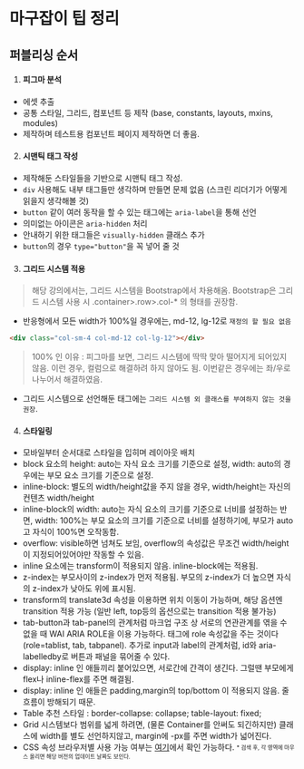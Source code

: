 # 마구잡이 팁 정리

## 퍼블리싱 순서

1. #### 피그마 분석

- 에셋 추출
- 공통 스타일, 그리드, 컴포넌트 등 제작 (base, constants, layouts, mxins, modules)
- 제작하며 테스트용 컴포넌트 페이지 제작하면 더 좋음.

2. #### 시맨틱 태그 작성

- 제작해둔 스타일들을 기반으로 시맨틱 태그 작성.
- `div` 사용해도 내부 태그들만 생각하며 만들면 문제 없음 (스크린 리더기가 어떻게 읽을지 생각해볼 것)
- `button` 같이 여러 동작을 할 수 있는 태그에는 `aria-label`을 통해 선언
- 의미없는 아이콘은 `aria-hidden` 처리
- 안내하기 위한 태그들은 `visually-hidden` 클래스 추가
- `button`의 경우 `type="button"`을 꼭 넣어 줄 것

3. #### 그리드 시스템 적용

> 해당 강의에서는, 그리드 시스템을 Bootstrap에서 차용해옴. Bootstrap은 그리드 시스템 사용 시 .container>.row>.col-\* 의 형태를 권장함.

- 반응형에서 모든 width가 100%일 경우에는, md-12, lg-12로 `재정의 할 필요 없음`

```html
<div class="col-sm-4 col-md-12 col-lg-12"></div>
```

> 100% 인 이유 : 피그마를 보면, 그리드 시스템에 딱딱 맞아 떨어지게 되어있지 않음. 이런 경우, 컬럼으로 해결하려 하지 않아도 됨. 이번같은 경우에는 좌/우로 나누어서 해결하였음.

- 그리드 시스템으로 선언해둔 태그에는 `그리드 시스템 외 클래스를 부여하지 않는 것을 권장`.

4. #### 스타일링

- 모바일부터 순서대로 스타일을 입히며 레이아웃 배치
- block 요소의 height: auto는 자식 요소 크기를 기준으로 설정, width: auto의 경우에는 부모 요소 크기를 기준으로 설정.
- inline-block: 별도의 width/height값을 주지 않을 경우, width/height는 자신의 컨텐츠 width/height
- inline-block의 width: auto는 자식 요소의 크기를 기준으로 너비를 설정하는 반면, width: 100%는 부모 요소의 크기를 기준으로 너비를 설정하기에, 부모가 auto고 자식이 100%면 오작동함.
- overflow: visible하면 넘쳐도 보임, overflow의 속성값은 무조건 width/height이 지정되어있어야만 작동할 수 있음.
- inline 요소에는 transform이 적용되지 않음. inline-block에는 적용됨.
- z-index는 부모사이의 z-index가 먼저 적용됨. 부모의 z-index가 더 높으면 자식의 z-index가 낮아도 위에 표시됨.
- transform의 translate3d 속성을 이용하면 위치 이동이 가능하며, 해당 옵션엔 transition 적용 가능 (일반 left, top등의 옵션으로는 transition 적용 불가능)
- tab-button과 tab-panel의 관계처럼 마크업 구조 상 서로의 연관관계를 엮을 수 없을 때 WAI ARIA ROLE을 이용 가능하다. 태그에 role 속성값을 주는 것이다(role=tablist, tab, tabpanel). 추가로 input과 label의 관계처럼, id와 aria-labelledby로 버튼과 패널을 묶어줄 수 있다.
- display: inline 인 애들끼리 붙어있으면, 서로간에 간격이 생긴다. 그럴땐 부모에게 flex나 inline-flex를 주면 해결됨.
- display: inline 인 애들은 padding,margin의 top/bottom 이 적용되지 않음. 줄 흐름이 방해되기 때문.
- Table 추천 스타일 : border-collapse: collapse; table-layout: fixed;
- Grid 시스템보다 범위를 넓게 하려면, (물론 Container를 안써도 되긴하지만) 클래스에 width를 별도 선언하지않고, margin에 -px를 주면 width가 넓어진다.
- CSS 속성 브라우저별 사용 가능 여부는 [여기](https://caniuse.com/)에서 확인 가능하다. <sub><sup>\* 검색 후, 각 영역에 마우스 올리면 해당 버전의 업데이트 날짜도 보인다.</sup></sub>
